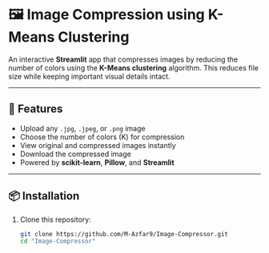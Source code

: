 # 🖼️ Image Compression using K-Means Clustering

An interactive **Streamlit** app that compresses images by reducing the number of colors using the **K-Means clustering** algorithm. This reduces file size while keeping important visual details intact.

---

## 🚀 Features
- Upload any `.jpg`, `.jpeg`, or `.png` image
- Choose the number of colors (K) for compression
- View original and compressed images instantly
- Download the compressed image
- Powered by **scikit-learn**, **Pillow**, and **Streamlit**

---

## 📦 Installation
1. Clone this repository:
   ```bash
   git clone https://github.com/M-Azfar9/Image-Compressor.git
   cd "Image-Compressor"
